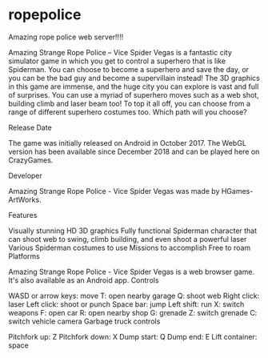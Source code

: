 # ropepolice
Amazing rope police web server!!!!

Amazing Strange Rope Police – Vice Spider Vegas is a fantastic city simulator game in which you get to control a superhero that is like Spiderman. You can choose to become a superhero and save the day, or you can be the bad guy and become a supervillain instead!
The 3D graphics in this game are immense, and the huge city you can explore is vast and full of surprises. You can use a myriad of superhero moves such as a web shot, building climb and laser beam too! To top it all off, you can choose from a range of different superhero costumes too. Which path will you choose?

Release Date

The game was initially released on Android in October 2017. The WebGL version has been available since December 2018 and can be played here on CrazyGames.

Developer

Amazing Strange Rope Police - Vice Spider Vegas was made by HGames-ArtWorks.

Features

Visually stunning HD 3D graphics
Fully functional Spiderman character that can shoot web to swing, climb building, and even shoot a powerful laser
Various Spiderman costumes to use
Missions to accomplish
Free to roam
Platforms

Amazing Strange Rope Police - Vice Spider Vegas is a web browser game. It's also available as an Android app.
Controls

WASD or arrow keys: move
T: open nearby garage
Q: shoot web
Right click: laser
Left click: shoot or punch
Space bar: jump
Left shift: run
X: switch weapons
F: open car
R: open nearby shop
G: grenade
Z: switch grenade
C: switch vehicle camera
Garbage truck controls

Pitchfork up: Z
Pitchfork down: X
Dump start: Q
Dump end: E
Lift container: space
